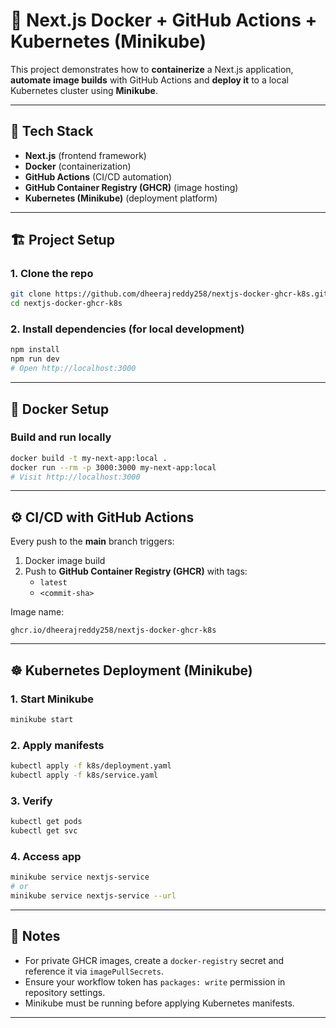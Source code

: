 # 🚀 Next.js Docker + GitHub Actions + Kubernetes (Minikube)

This project demonstrates how to **containerize** a Next.js application, **automate image builds** with GitHub Actions and **deploy it** to a local Kubernetes cluster using **Minikube**.

---

## 🧰 Tech Stack
- **Next.js** (frontend framework)
- **Docker** (containerization)
- **GitHub Actions** (CI/CD automation)
- **GitHub Container Registry (GHCR)** (image hosting)
- **Kubernetes (Minikube)** (deployment platform)

---

## 🏗️ Project Setup

### 1. Clone the repo
```bash
git clone https://github.com/dheerajreddy258/nextjs-docker-ghcr-k8s.git
cd nextjs-docker-ghcr-k8s
```

### 2. Install dependencies (for local development)
```bash
npm install
npm run dev
# Open http://localhost:3000
```

---

## 🐳 Docker Setup

### Build and run locally
```bash
docker build -t my-next-app:local .
docker run --rm -p 3000:3000 my-next-app:local
# Visit http://localhost:3000
```

---

## ⚙️ CI/CD with GitHub Actions

Every push to the **main** branch triggers:
1. Docker image build
2. Push to **GitHub Container Registry (GHCR)** with tags:
   - `latest`
   - `<commit-sha>`

Image name:
```
ghcr.io/dheerajreddy258/nextjs-docker-ghcr-k8s
```

---

## ☸️ Kubernetes Deployment (Minikube)

### 1. Start Minikube
```bash
minikube start
```

### 2. Apply manifests
```bash
kubectl apply -f k8s/deployment.yaml
kubectl apply -f k8s/service.yaml
```

### 3. Verify
```bash
kubectl get pods
kubectl get svc
```

### 4. Access app
```bash
minikube service nextjs-service
# or
minikube service nextjs-service --url
```

---

## 🧠 Notes
- For private GHCR images, create a `docker-registry` secret and reference it via `imagePullSecrets`.
- Ensure your workflow token has `packages: write` permission in repository settings.
- Minikube must be running before applying Kubernetes manifests.

---


